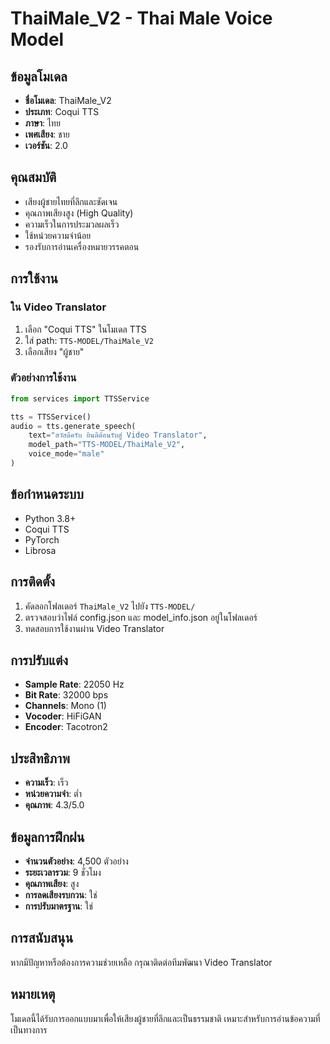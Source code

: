 # ThaiMale_V2 - Thai Male Voice Model

## ข้อมูลโมเดล

- **ชื่อโมเดล**: ThaiMale_V2
- **ประเภท**: Coqui TTS
- **ภาษา**: ไทย
- **เพศเสียง**: ชาย
- **เวอร์ชัน**: 2.0

## คุณสมบัติ

- เสียงผู้ชายไทยที่ลึกและชัดเจน
- คุณภาพเสียงสูง (High Quality)
- ความเร็วในการประมวลผลเร็ว
- ใช้หน่วยความจำน้อย
- รองรับการอ่านเครื่องหมายวรรคตอน

## การใช้งาน

### ใน Video Translator

1. เลือก "Coqui TTS" ในโมเดล TTS
2. ใส่ path: `TTS-MODEL/ThaiMale_V2`
3. เลือกเสียง "ผู้ชาย"

### ตัวอย่างการใช้งาน

```python
from services import TTSService

tts = TTSService()
audio = tts.generate_speech(
    text="สวัสดีครับ ยินดีต้อนรับสู่ Video Translator",
    model_path="TTS-MODEL/ThaiMale_V2",
    voice_mode="male"
)
```

## ข้อกำหนดระบบ

- Python 3.8+
- Coqui TTS
- PyTorch
- Librosa

## การติดตั้ง

1. คัดลอกโฟลเดอร์ `ThaiMale_V2` ไปยัง `TTS-MODEL/`
2. ตรวจสอบว่าไฟล์ config.json และ model_info.json อยู่ในโฟลเดอร์
3. ทดสอบการใช้งานผ่าน Video Translator

## การปรับแต่ง

- **Sample Rate**: 22050 Hz
- **Bit Rate**: 32000 bps
- **Channels**: Mono (1)
- **Vocoder**: HiFiGAN
- **Encoder**: Tacotron2

## ประสิทธิภาพ

- **ความเร็ว**: เร็ว
- **หน่วยความจำ**: ต่ำ
- **คุณภาพ**: 4.3/5.0

## ข้อมูลการฝึกฝน

- **จำนวนตัวอย่าง**: 4,500 ตัวอย่าง
- **ระยะเวลารวม**: 9 ชั่วโมง
- **คุณภาพเสียง**: สูง
- **การลดเสียงรบกวน**: ใช่
- **การปรับมาตรฐาน**: ใช่

## การสนับสนุน

หากมีปัญหาหรือต้องการความช่วยเหลือ กรุณาติดต่อทีมพัฒนา Video Translator

## หมายเหตุ

โมเดลนี้ได้รับการออกแบบมาเพื่อให้เสียงผู้ชายที่ลึกและเป็นธรรมชาติ เหมาะสำหรับการอ่านข้อความที่เป็นทางการ 